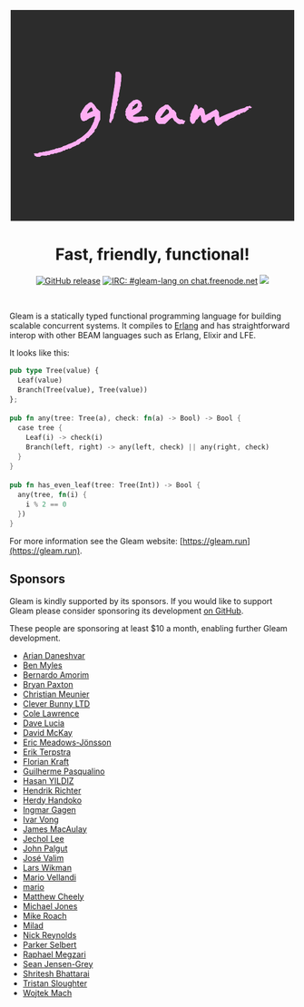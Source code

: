 <p align="center">
  <img src="img/gleam-logo-readme.png" alt="Gleam logo">
</p>

<h1 align="center">
  Fast, friendly, functional!
</h1>

<p align="center">
  <a href="https://github.com/gleam-lang/gleam/releases"><img src="https://img.shields.io/github/release/gleam-lang/gleam" alt="GitHub release"></a>
  <a href="https://webchat.freenode.net/#gleam-lang"><img src="https://img.shields.io/badge/freenode%20chat-%23gleam--lang-blue" alt="IRC: #gleam-lang on chat.freenode.net"></a>
  <a><img src="https://github.com/gleam-lang/gleam/workflows/Test%20compiler/badge.svg?branch=main"></a>
</p>


<!-- A spacer -->
<div>&nbsp;</div>

Gleam is a statically typed functional programming language for building
scalable concurrent systems. It compiles to [Erlang](http://www.erlang.org/)
and has straightforward interop with other BEAM languages such as Erlang,
Elixir and LFE.

It looks like this:

```rust
pub type Tree(value) {
  Leaf(value)
  Branch(Tree(value), Tree(value))
};

pub fn any(tree: Tree(a), check: fn(a) -> Bool) -> Bool {
  case tree {
    Leaf(i) -> check(i)
    Branch(left, right) -> any(left, check) || any(right, check)
  }
}

pub fn has_even_leaf(tree: Tree(Int)) -> Bool {
  any(tree, fn(i) {
    i % 2 == 0
  })
}
```

For more information see the Gleam website: [https://gleam.run](https://gleam.run).

## Sponsors

Gleam is kindly supported by its sponsors. If you would like to support Gleam
please consider sponsoring its development [on GitHub](https://github.com/sponsors/lpil).

These people are sponsoring at least $10 a month, enabling further Gleam
development.

<!-- Below this line this file is autogenerated -->

 - [Arian Daneshvar](https://github.com/bees)
 - [Ben Myles](https://github.com/benmyles)
 - [Bernardo Amorim](https://github.com/bamorim)
 - [Bryan Paxton](https://github.com/starbelly)
 - [Christian Meunier](https://github.com/tlvenn)
 - [Clever Bunny LTD](https://github.com/cleverbunny)
 - [Cole Lawrence](https://github.com/colelawrence)
 - [Dave Lucia](https://github.com/davydog187)
 - [David McKay](https://github.com/rawkode)
 - [Eric Meadows-Jönsson](https://github.com/ericmj)
 - [Erik Terpstra](https://github.com/eterps)
 - [Florian Kraft](https://github.com/floriank)
 - [Guilherme Pasqualino](https://github.com/ggpasqualino)
 - [Hasan YILDIZ](https://github.com/hsnyildiz)
 - [Hendrik Richter](https://github.com/hendi)
 - [Herdy Handoko](https://github.com/hhandoko)
 - [Ingmar Gagen](https://github.com/igagen)
 - [Ivar Vong](https://github.com/ivarvong)
 - [James MacAulay](https://github.com/jamesmacaulay)
 - [Jechol Lee](https://github.com/jechol)
 - [John Palgut](https://github.com/Jwsonic)
 - [José Valim](https://github.com/josevalim)
 - [Lars Wikman](https://github.com/lawik)
 - [Mario Vellandi](https://github.com/mvellandi)
 - [mario](https://github.com/mario-mazo)
 - [Matthew Cheely](https://github.com/MattCheely)
 - [Michael Jones](https://github.com/michaeljones)
 - [Mike Roach](https://github.com/mroach)
 - [Milad](https://github.com/slashmili)
 - [Nick Reynolds](https://github.com/ndreynolds)
 - [Parker Selbert](https://github.com/sorentwo)
 - [Raphael Megzari](https://github.com/happysalada)
 - [Sean Jensen-Grey](https://github.com/seanjensengrey)
 - [Shritesh Bhattarai](https://github.com/shritesh)
 - [Tristan Sloughter](https://github.com/tsloughter)
 - [Wojtek Mach](https://github.com/wojtekmach)
